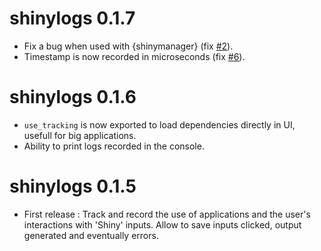 # shinylogs 0.1.7

* Fix a bug when used with {shinymanager} (fix [#2](https://github.com/dreamRs/shinylogs/issues/2)).
* Timestamp is now recorded in microseconds (fix [#6](https://github.com/dreamRs/shinylogs/issues/6)).


# shinylogs 0.1.6

* `use_tracking` is now exported to load dependencies directly in UI, usefull for big applications.
* Ability to print logs recorded in the console.


# shinylogs 0.1.5

* First release : Track and record the use of applications and the user's interactions with 'Shiny' inputs. Allow to save inputs clicked, output generated and eventually errors.
